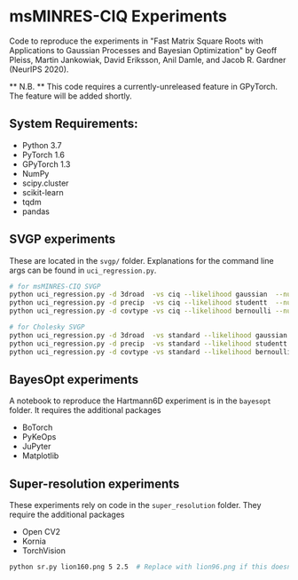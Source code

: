 # msMINRES-CIQ Experiments

Code to reproduce the experiments in
"Fast Matrix Square Roots with Applications to Gaussian Processes and Bayesian Optimization"
by Geoff Pleiss, Martin Jankowiak, David Eriksson, Anil Damle, and Jacob R. Gardner (NeurIPS 2020).

** N.B. ** This code requires a currently-unreleased feature in GPyTorch. The feature will be added shortly.

## System Requirements:
 - Python 3.7
 - PyTorch 1.6
 - GPyTorch 1.3
 - NumPy 
 - scipy.cluster
 - scikit-learn
 - tqdm
 - pandas


## SVGP experiments
These are located in the `svgp/` folder.
Explanations for the command line args can be found in `uci_regression.py`.

```sh
# for msMINRES-CIQ SVGP
python uci_regression.py -d 3droad  -vs ciq --likelihood gaussian  --num-ind 2000 --batch-size 256 
python uci_regression.py -d precip  -vs ciq --likelihood studentt  --num-ind 2000 --batch-size 256 -lr 0.005 -vlr 0.005
python uci_regression.py -d covtype -vs ciq --likelihood bernoulli --num-ind 2000 --batch-size 512 

# for Cholesky SVGP
python uci_regression.py -d 3droad  -vs standard --likelihood gaussian  --num-ind 2000 --batch-size 256 
python uci_regression.py -d precip  -vs standard --likelihood studentt  --num-ind 2000 --batch-size 256 -lr 0.005 -vlr 0.005
python uci_regression.py -d covtype -vs standard --likelihood bernoulli --num-ind 2000 --batch-size 512 
```


## BayesOpt experiments
A notebook to reproduce the Hartmann6D experiment is in the `bayesopt` folder.
It requires the additional packages
- BoTorch
- PyKeOps
- JuPyter
- Matplotlib


## Super-resolution experiments
These experiments rely on code in the `super_resolution` folder.
They require the additional packages
- Open CV2
- Kornia
- TorchVision

```sh
python sr.py lion160.png 5 2.5  # Replace with lion96.png if this doesn't fit on your GPU
```
